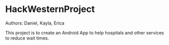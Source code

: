 # HackWesternProject
Authors: Daniel, Kayla, Erica

This project is to create an Android App to help hospitals and other services to reduce wait times.
